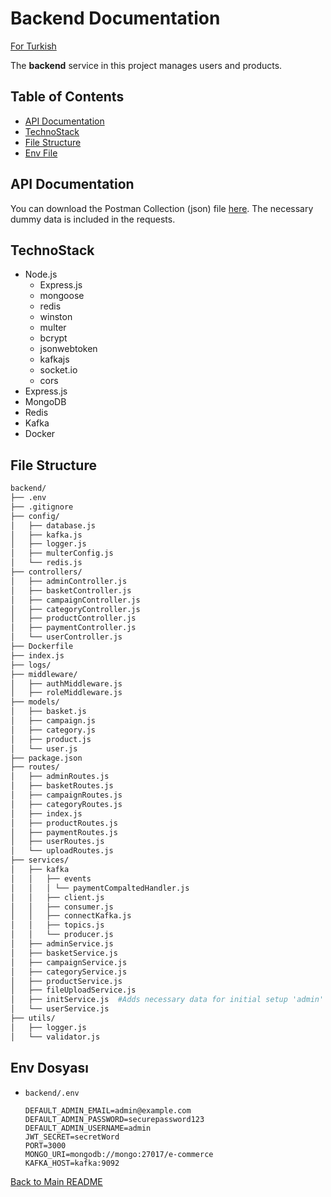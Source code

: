 # Backend Documentation

[For Turkish](README.md)

The **backend** service in this project manages users and products.

## Table of Contents

- [API Documentation](#API-Documentation)
- [TechnoStack](#TechnoStack)
- [File Structure](#File-Structure)
- [Env File](#Env-File)

## API Documentation

You can download the Postman Collection (json) file [here](../ReadMeAssets/ecommerce.postman_collection.json). The necessary dummy data is included in the requests.

## TechnoStack
- Node.js
    - Express.js
    - mongoose
    - redis
    - winston
    - multer
    - bcrypt
    - jsonwebtoken
    - kafkajs
    - socket.io
    - cors
- Express.js
- MongoDB
- Redis
- Kafka
- Docker


## File Structure
```sh
backend/
├── .env
├── .gitignore
├── config/
│   ├── database.js
│   ├── kafka.js
│   ├── logger.js
│   ├── multerConfig.js
│   └── redis.js
├── controllers/
│   ├── adminController.js
│   ├── basketController.js
│   ├── campaignController.js
│   ├── categoryController.js
│   ├── productController.js
│   ├── paymentController.js
│   └── userController.js
├── Dockerfile
├── index.js
├── logs/
├── middleware/
│   ├── authMiddleware.js
│   ├── roleMiddleware.js
├── models/
│   ├── basket.js
│   ├── campaign.js
│   ├── category.js
│   ├── product.js
│   └── user.js
├── package.json
├── routes/
│   ├── adminRoutes.js
│   ├── basketRoutes.js
│   ├── campaignRoutes.js
│   ├── categoryRoutes.js
│   ├── index.js
│   ├── productRoutes.js
│   ├── paymentRoutes.js
│   ├── userRoutes.js
│   └── uploadRoutes.js
├── services/
│   ├── kafka
│   │   ├── events
│   │   │ └── paymentCompaltedHandler.js
│   │   ├── client.js
│   │   ├── consumer.js
│   │   ├── connectKafka.js
│   │   ├── topics.js
│   │   └── producer.js
│   ├── adminService.js
│   ├── basketService.js
│   ├── campaignService.js
│   ├── categoryService.js
│   ├── productService.js
│   ├── fileUploadService.js
│   ├── initService.js  #Adds necessary data for initial setup 'admin'
│   └── userService.js
├── utils/
│   ├── logger.js
│   └── validator.js
```

## Env Dosyası
- `backend/.env`
    ```env
    DEFAULT_ADMIN_EMAIL=admin@example.com
    DEFAULT_ADMIN_PASSWORD=securepassword123
    DEFAULT_ADMIN_USERNAME=admin
    JWT_SECRET=secretWord
    PORT=3000
    MONGO_URI=mongodb://mongo:27017/e-commerce
    KAFKA_HOST=kafka:9092
    ```

[Back to Main README](../README.en.md)